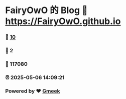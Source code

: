 # FairyOwO 的 Blog :link: https://FairyOwO.github.io 
### :page_facing_up: [10](https://FairyOwO.github.io/tag.html) 
### :speech_balloon: 2 
### :hibiscus: 117080 
### :alarm_clock: 2025-05-06 14:09:21 
### Powered by :heart: [Gmeek](https://github.com/Meekdai/Gmeek)
